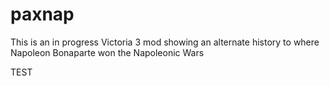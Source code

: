 # paxnap

This is an in progress Victoria 3 mod showing an alternate history to where Napoleon Bonaparte won the Napoleonic Wars

TEST
